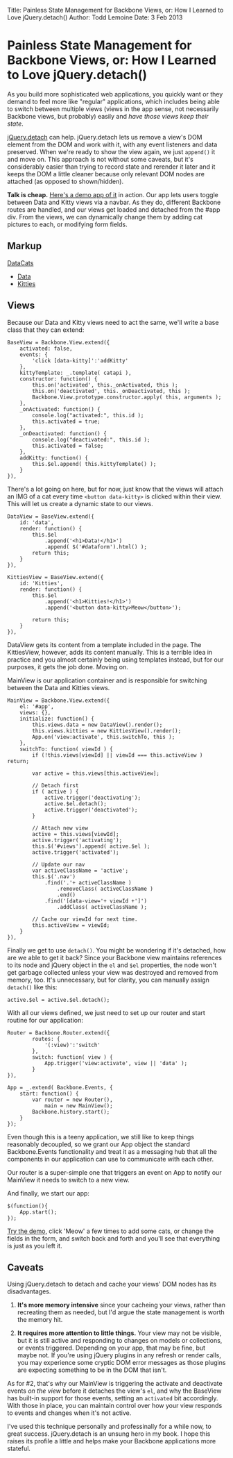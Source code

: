 Title: 	Painless State Management for Backbone Views, 
		or: How I Learned to Love jQuery.detach()
Author:	Todd Lemoine
Date: 	3 Feb 2013

# Painless State Management for Backbone Views, or: How I Learned to Love jQuery.detach()

As you build more sophisticated web applications, you quickly want or they demand to feel more like "regular" applications, which includes being able to switch between multiple views (views in the app sense, not necessarily Backbone views, but probably) easily and _have those views keep their state_. 

[jQuery.detach][detach] can help. jQuery.detach lets us remove a view's DOM element from the DOM and work with it, with any event listeners and data preserved. When we're ready to show the view again, we just `append()` it and move on. This approach is not without some caveats, but it's considerably easier than trying to record state and rerender it later and it keeps the DOM a little cleaner because only relevant DOM nodes are attached (as opposed to shown/hidden).

**Talk is cheap.** [Here's a demo app of it][demo] in action. Our app lets users toggle between Data and Kitty views via a navbar. As they do, different Backbone routes are handled, and our views get loaded and detached from the #app div. From the views, we can dynamically change them by adding cat pictures to each, or modifying form fields.

## Markup

<div id="app">
	<div class="navbar">
	  <div class="navbar-inner">
	    <a class="brand" href="#">DataCats</a>
	    <ul class="nav">
			<li><a href="#data">Data</a> </li>
			<li><a href="#kitties">Kitties</a></li>
	    </ul>
	  </div>
	</div>
	<div id="views"></div>
</div>

## Views

Because our Data and Kitty views need to act the same, we'll write a base class that they can extend:

	BaseView = Backbone.View.extend({
		activated: false,
		events: {
			'click [data-kitty]':'addKitty'
		},
		kittyTemplate: _.template( catapi ),
		constructor: function() {
			this.on('activated', this._onActivated, this );
			this.on('deactivated', this._onDeactivated, this );
			Backbone.View.prototype.constructor.apply( this, arguments );
		},
		_onActivated: function() {
			console.log("activated:", this.id );
			this.activated = true;
		},
		_onDeactivated: function() {
			console.log("deactivated:", this.id );
			this.activated = false;
		},
		addKitty: function() {
			this.$el.append( this.kittyTemplate() );
		}
	}),

There's a lot going on here, but for now, just know that the views will attach an IMG of a cat every time `<button data-kitty>` is clicked within their view. This will let us create a dynamic state to our views.

	DataView = BaseView.extend({
		id: 'data',
		render: function() {
			this.$el
				.append('<h1>Data!</h1>')
				.append( $('#dataform').html() );
			return this;
		}
	}),

	KittiesView = BaseView.extend({
		id: 'Kitties',
		render: function() {
			this.$el
				.append('<h1>Kitties!</h1>')
				.append('<button data-kitty>Meow</button>');

			return this;
		}
	}),

DataView gets its content from a template included in the page. The KittiesView, however, adds its content manually. This is a terrible idea in practice and you almost certainly being using templates instead, but for our purposes, it gets the job done. Moving on.

MainView is our application container and is responsible for switching between the Data and Kitties views.

	MainView = Backbone.View.extend({
		el: '#app',
		views: {},
		initialize: function() {
			this.views.data = new DataView().render();
			this.views.kitties = new KittiesView().render();
			App.on('view:activate', this.switchTo, this );
		},
		switchTo: function( viewId ) {
			if (!this.views[viewId] || viewId === this.activeView ) return;

			var active = this.views[this.activeView];

			// Detach first
			if ( active ) {
				active.trigger('deactivating');
				active.$el.detach();
				active.trigger('deactivated');
			}

			// Attach new view
			active = this.views[viewId];
			active.trigger('activating');
			this.$('#views').append( active.$el );
			active.trigger('activated');

			// Update our nav
			var activeClassName = 'active';
			this.$('.nav')
				.find('.'+ activeClassName )
					.removeClass( activeClassName )
					.end()
				.find('[data-view='+ viewId +']')
					.addClass( activeClassName );

			// Cache our viewId for next time.
			this.activeView = viewId;
		}
	}),

Finally we get to use `detach()`. You might be wondering if it's detached, how are we able to get it back? Since your Backbone view maintains references to its node and jQuery object in the  `el` and `$el` properties, the node won't get garbage collected unless your view was destroyed and removed from memory, too. It's unnecessary, but for clarity, you can manually assign `detach()` like this:

	active.$el = active.$el.detach();

With all our views defined, we just need to set up our router and start routine for our application:

	Router = Backbone.Router.extend({
			routes: {
				'(:view)':'switch'
			},
			switch: function( view ) {
				App.trigger('view:activate', view || 'data' );
			}
	}),

	App = _.extend( Backbone.Events, {
		start: function() {
			var router = new Router(),
				main = new MainView();
			Backbone.history.start();
		}
	});

Even though this is a teeny application, we still like to keep things reasonably decoupled, so we grant our App object the standard Backbone.Events functionality and treat it as a messaging hub that all the components in our application can use to communicate with each other.

Our router is a super-simple one that triggers an event on App to notify our MainView it needs to switch to a new view. 

And finally, we start our app:

	$(function(){ 
		App.start(); 
	});

[Try the demo][demo], click 'Meow' a few times to add some cats, or change the fields in the form, and switch back and forth and you'll see that everything is just as you left it.

## Caveats

Using jQuery.detach to detach and cache your views' DOM nodes has its disadvantages. 

1. **It's more memory intensive** since your cacheing your views, rather than recreating them as needed, but I'd argue the state management is  worth the memory hit.

2. **It requires more attention to little things.** Your view may not be visible, but it is still active and responding to changes on models or  collections, or events triggered. Depending on your app, that may be fine, but maybe not. If you're using jQuery plugins in any refresh or render calls, you may experience some cryptic DOM error messages as those plugins are expecting something to be in the DOM that isn't.

As for #2, that's why our MainView is triggering the activate and deactivate events _on the view_ before it detaches the view's `el`, and why the BaseView has built-in support for those events, setting an `activated` bit accordingly. With those in place, you can maintain control over how your view responds to events and changes when it's not active.

I've used this technique personally and professinally for a while now, to great success. jQuery.detach is an unsung hero in my book. I hope this raises its profile a little and helps make your Backbone applications more stateful.

[detach]: http://api.jquery.com/jquery.detach
[demo]: http://??
